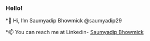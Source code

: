 ### Hello!

*👋 Hi, I’m Saumyadip Bhowmick @saumyadip29

*📫 You can reach me at Linkedin- [Saumyadip Bhowmick](https://www.linkedin.com/in/saumyadip-bhowmick-446811190/)

